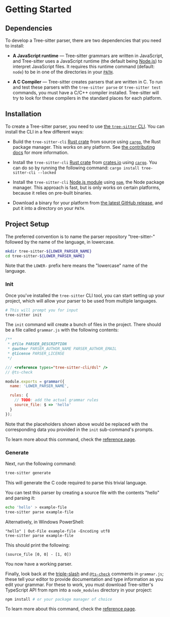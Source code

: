 # Getting Started

## Dependencies

To develop a Tree-sitter parser, there are two dependencies that you need to install:

- **A JavaScript runtime** — Tree-sitter grammars are written in JavaScript, and Tree-sitter uses a JavaScript runtime
(the default being [Node.js][node.js]) to interpret JavaScript files. It requires this runtime command (default: `node`)
to be in one of the directories in your [`PATH`][path-env].

- **A C Compiler** — Tree-sitter creates parsers that are written in C. To run and test these parsers with the
`tree-sitter parse` or `tree-sitter test` commands, you must have a C/C++ compiler installed. Tree-sitter will try to look
for these compilers in the standard places for each platform.

## Installation

To create a Tree-sitter parser, you need to use [the `tree-sitter` CLI][tree-sitter-cli]. You can install the CLI in a few
different ways:

- Build the `tree-sitter-cli` [Rust crate][crate] from source using [`cargo`][cargo], the Rust package manager. This works
on any platform. See [the contributing docs](../6-contributing.md#developing-tree-sitter) for more information.

- Install the `tree-sitter-cli` [Rust crate][crate] from [crates.io][crates.io] using [`cargo`][cargo]. You can do so by
running the following command: `cargo install tree-sitter-cli --locked`

- Install the `tree-sitter-cli` [Node.js module][node-module] using [`npm`][npm], the Node package manager. This approach
is fast, but is only works on certain platforms, because it relies on pre-built binaries.

- Download a binary for your platform from [the latest GitHub release][releases], and put it into a directory on your `PATH`.

## Project Setup

The preferred convention is to name the parser repository "tree-sitter-" followed by the name of the language, in lowercase.

```sh
mkdir tree-sitter-${LOWER_PARSER_NAME}
cd tree-sitter-${LOWER_PARSER_NAME}
```

Note that the `LOWER-` prefix here means the "lowercase" name of the language.

### Init

Once you've installed the `tree-sitter` CLI tool, you can start setting up your project, which will allow your parser to
be used from multiple languages.

```sh
# This will prompt you for input
tree-sitter init
```

The `init` command will create a bunch of files in the project.
There should be a file called `grammar.js` with the following contents:

```js
/**
 * @file PARSER_DESCRIPTION
 * @author PARSER_AUTHOR_NAME PARSER_AUTHOR_EMAIL
 * @license PARSER_LICENSE
 */

/// <reference types="tree-sitter-cli/dsl" />
// @ts-check

module.exports = grammar({
  name: 'LOWER_PARSER_NAME',

  rules: {
    // TODO: add the actual grammar rules
    source_file: $ => 'hello'
  }
});
```

Note that the placeholders shown above would be replaced with the corresponding data you provided in the `init` sub-command's
prompts.

To learn more about this command, check the [reference page](../cli/init.md).

### Generate

Next, run the following command:

```sh
tree-sitter generate
```

This will generate the C code required to parse this trivial language.

You can test this parser by creating a source file with the contents "hello" and parsing it:

```sh
echo 'hello' > example-file
tree-sitter parse example-file
```

Alternatively, in Windows PowerShell:

```pwsh
"hello" | Out-File example-file -Encoding utf8
tree-sitter parse example-file
```

This should print the following:

```text
(source_file [0, 0] - [1, 0])
```

You now have a working parser.

Finally, look back at the [triple-slash][] and [`@ts-check`][ts-check] comments in `grammar.js`; these tell your editor
to provide documentation and type information as you edit your grammar. For these to work, you must download Tree-sitter's
TypeScript API from npm into a `node_modules` directory in your project:

```sh
npm install # or your package manager of choice
```

To learn more about this command, check the [reference page](../cli/generate.md).

[cargo]: https://doc.rust-lang.org/cargo/getting-started/installation.html
[crate]: https://crates.io/crates/tree-sitter-cli
[crates.io]: https://crates.io/crates/tree-sitter-cli
[node-module]: https://www.npmjs.com/package/tree-sitter-cli
[node.js]: https://nodejs.org
[npm]: https://docs.npmjs.com
[path-env]: https://en.wikipedia.org/wiki/PATH_(variable)
[releases]: https://github.com/tree-sitter/tree-sitter/releases/latest
[tree-sitter-cli]: https://github.com/tree-sitter/tree-sitter/tree/master/cli
[triple-slash]: https://www.typescriptlang.org/docs/handbook/triple-slash-directives.html
[ts-check]: https://www.typescriptlang.org/docs/handbook/intro-to-js-ts.html
